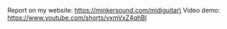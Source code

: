 Report on my website: https://minkersound.com/midiguitar\
Video demo: https://www.youtube.com/shorts/vxmVxZ4qhBI
